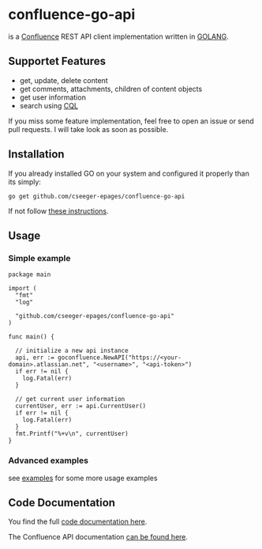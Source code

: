 # confluence-go-api

is a [Confluence](https://www.atlassian.com/software/confluence) REST API client implementation written in [GOLANG](https://golang.org).

## Supportet Features

- get, update, delete content
- get comments, attachments, children of content objects
- get user information
- search using [CQL](https://developer.atlassian.com/cloud/confluence/advanced-searching-using-cql/)

If you miss some feature implementation, feel free to open an issue or send pull requests. I will take look as soon as possible.

## Installation

If you already installed GO on your system and configured it properly than its simply:

```
go get github.com/cseeger-epages/confluence-go-api
```

If not follow [these instructions](https://nats.io/documentation/tutorials/go-install/).

## Usage

### Simple example

```
package main

import (
  "fmt"
  "log"

  "github.com/cseeger-epages/confluence-go-api"
)

func main() {

  // initialize a new api instance
  api, err := goconfluence.NewAPI("https://<your-domain>.atlassian.net", "<username>", "<api-token>")
  if err != nil {
    log.Fatal(err)
  }

  // get current user information
  currentUser, err := api.CurrentUser()
  if err != nil {
    log.Fatal(err)
  }
  fmt.Printf("%+v\n", currentUser)
}
```

### Advanced examples

see [examples](https://github.com/cseeger-epages/confluence-go-api/tree/master/examples) for some more usage examples

## Code Documentation

You find the full [code documentation here](https://godoc.org/github.com/cseeger-epages/confluence-go-api).

The Confluence API documentation [can be found here](https://docs.atlassian.com/ConfluenceServer/rest/6.9.1/).
